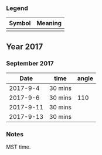 ### Legend

| Symbol            | Meaning               |
|-------------------|-----------------------|
| ||


## Year 2017

### September 2017

| Date       | time | angle |
|-----------|---------------|---------------|
|2017-9-4 | 30 mins |  |
|2017-9-6 | 30 mins | 110 |
|2017-9-11 | 30 mins |     |
|2017-9-13 | 30 mins |     |

### Notes

MST time.

